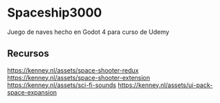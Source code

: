 # Spaceship3000

Juego de naves hecho en Godot 4 para curso de Udemy


## Recursos

https://kenney.nl/assets/space-shooter-redux
https://kenney.nl/assets/space-shooter-extension
https://kenney.nl/assets/sci-fi-sounds
https://kenney.nl/assets/ui-pack-space-expansion
